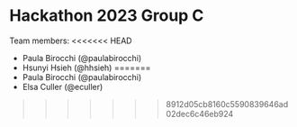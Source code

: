 # Hackathon 2023 Group C

Team members:
<<<<<<< HEAD

- Paula Birocchi (@paulabirocchi)
- Hsunyi Hsieh (@hhsieh)
=======
- Paula Birocchi (@paulabirocchi)
- Elsa Culler (@eculler)
>>>>>>> 8912d05cb8160c5590839646ad02dec6c46eb924
